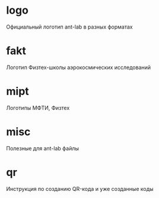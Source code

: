 # logo

Официальный логотип ant-lab в разных форматах

# fakt

Логотип Физтех-школы аэрокосмических исследований

# mipt

Логотипы МФТИ, Физтех

# misc

Полезные для ant-lab файлы

# qr

Инструкция по созданию QR-кода и уже созданные коды